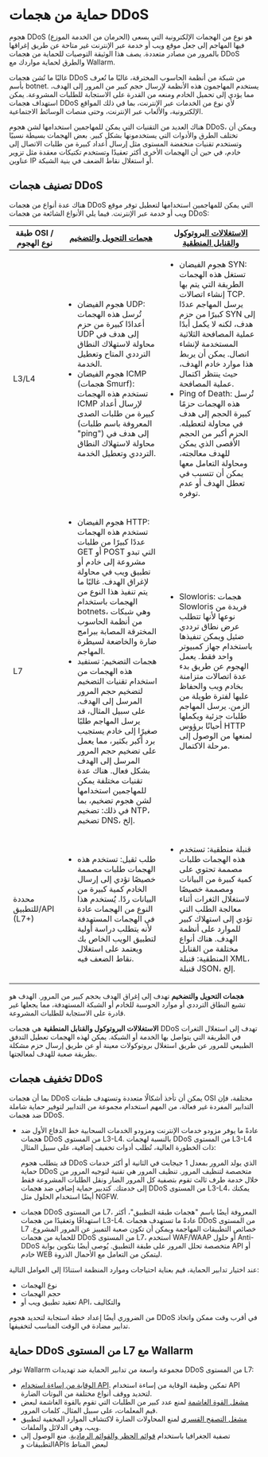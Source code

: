 # حماية من هجمات DDoS

هجوم DDoS (الحرمان من الخدمة الموزع) هو نوع من الهجمات الإلكترونية التي يسعى فيها المهاجم إلى جعل موقع ويب أو خدمة عبر الإنترنت غير متاحة عن طريق إغراقها بالمرور من مصادر متعددة. يصف هذا الوثيقة التوصيات للحماية من هجمات DDoS والطرق لحماية مواردك مع Wallarm.

غالبًا ما تُشن هجمات DDoS من شبكة من أنظمة الحاسوب المخترقة، غالبًا ما تُعرف بأسم botnet. يستخدم المهاجمون هذه الأنظمة لإرسال حجم كبير من المرور إلى الهدف، مما يؤدي إلى تحميل الخادم ومنعه من القدرة على الاستجابة للطلبات المشروعة. يمكن استهداف هجمات DDoS لأي نوع من الخدمات عبر الإنترنت، بما في ذلك المواقع الإلكترونية، والألعاب عبر الإنترنت، وحتى منصات الوسائط الاجتماعية.

هناك العديد من التقنيات التي يمكن للمهاجمين استخدامها لشن هجوم DDoS، ويمكن أن تختلف الطرق والأدوات التي يستخدمونها بشكل كبير. بعض الهجمات بسيطة نسبيًا وتستخدم تقنيات منخفضة المستوى مثل إرسال أعداد كبيرة من طلبات الاتصال إلى خادم، في حين أن الهجمات الأخرى أكثر تعقيدًا وتستخدم تكتيكات معقدة مثل تزوير عناوين IP أو استغلال نقاط الضعف في بنية الشبكة.

## تصنيف هجمات DDoS

هناك عدة أنواع من هجمات DDoS التي يمكن للمهاجمين استخدامها لتعطيل توفر موقع ويب أو خدمة عبر الإنترنت. فيما يلي الأنواع الشائعة من هجمات DDoS:

| طبقة OSI / نوع الهجوم | [هجمات التحويل والتضخيم](#volum-amplif-attacks) | [الاستغلالات البروتوكول والقنابل المنطقية](#proto-attacks-logicbombs) |
| ---- | ----------- | -------- |
| L3/L4 | <ul><li>هجوم الفيضان UDP: تُرسل هذه الهجمات أعدادًا كبيرة من حزم UDP إلى هدف في محاولة لاستهلاك النطاق الترددي المتاح وتعطيل الخدمة.</li><li>هجوم الفيضان ICMP (هجمات Smurf): تستخدم هذه الهجمات ICMP لإرسال أعداد كبيرة من طلبات الصدى (المعروفة باسم طلبات "ping") إلى هدف في محاولة لاستهلاك النطاق الترددي وتعطيل الخدمة.</li></ul> | <ul><li>هجوم الفيضان SYN: تستغل هذه الهجمات الطريقة التي يتم بها إنشاء اتصالات TCP. يرسل المهاجم عددًا كبيرًا من حزم SYN إلى هدف، لكنه لا يكمل أبدًا عملية المصافحة الثلاثية المستخدمة لإنشاء اتصال. يمكن أن يربط هذا موارد خادم الهدف، حيث ينتظر اكتمال عملية المصافحة.</li><li>Ping of Death: تُرسل هذه الهجمات حزمًا كبيرة الحجم إلى هدف في محاولة لتعطيله. الحزم أكبر من الحجم الأقصى الذي يمكن للهدف معالجته، ومحاولة التعامل معها يمكن أن تتسبب في تعطل الهدف أو عدم توفره.</li></ul> |
| L7 | <ul><li>هجوم الفيضان HTTP: تستخدم هذه الهجمات عددًا كبيرًا من طلبات GET أو POST التي تبدو مشروعة إلى خادم أو تطبيق ويب في محاولة لإغراق الهدف. غالبًا ما يتم تنفيذ هذا النوع من الهجمات باستخدام botnets، وهي شبكات من أنظمة الحاسوب المخترقة المصابة ببرامج ضارة والخاضعة لسيطرة المهاجم.</li><li>هجمات التضخيم: تستفيد هذه الهجمات من استخدام تقنيات التضخيم لتضخيم حجم المرور المرسل إلى الهدف. على سبيل المثال، قد يرسل المهاجم طلبًا صغيرًا إلى خادم يستجيب برد أكبر بكثير، مما يعمل على تضخيم حجم المرور المرسل إلى الهدف بشكل فعال. هناك عدة تقنيات مختلفة يمكن للمهاجمين استخدامها لشن هجوم تضخيم، بما في ذلك: تضخيم NTP، تضخيم DNS، إلخ.</li></ul> | <ul><li>Slowloris: هجمات Slowloris فريدة من نوعها لأنها تتطلب عرض نطاق ترددي ضئيل ويمكن تنفيذها باستخدام جهاز كمبيوتر واحد فقط. يعمل الهجوم عن طريق بدء عدة اتصالات متزامنة بخادم ويب والحفاظ عليها لفترة طويلة من الزمن. يرسل المهاجم طلبات جزئية ويكملها أحيانًا برؤوس HTTP لمنعها من الوصول إلى مرحلة الاكتمال.</li></ul>
| محددة للتطبيق/API (L7+) | <ul><li>طلب ثقيل: تستخدم هذه الهجمات طلبات مصممة خصيصًا تؤدي إلى إرسال الخادم كمية كبيرة من البيانات ردًا. يُستخدم هذا النوع من الهجمات عادة في الهجمات المستهدفة لأنه يتطلب دراسة أولية لتطبيق الويب الخاص بك ويعتمد على استغلال نقاط الضعف فيه.</li></ul> | <ul><li>قنبلة منطقية: تستخدم هذه الهجمات طلبات مصممة تحتوي على كمية كبيرة من البيانات ومصممة خصيصًا لاستغلال الثغرات أثناء معالجة الطلب التي تؤدي إلى استهلاك كبير للموارد على أنظمة الهدف. هناك أنواع مختلفة من القنابل المنطقية: قنبلة XML، قنبلة JSON، إلخ.</li></ul> |

<a name="volum-amplif-attacks"></a>**هجمات التحويل والتضخيم** تهدف إلى إغراق الهدف بحجم كبير من المرور. الهدف هو تشبع النطاق الترددي أو موارد الحوسبة للخادم أو الشبكة المستهدفة، مما يجعلها غير قادرة على الاستجابة للطلبات المشروعة.

<a name="proto-attacks-logicbombs"></a>**الاستغلالات البروتوكول والقنابل المنطقية** هي هجمات DDoS تهدف إلى استغلال الثغرات في الطريقة التي يتواصل بها الخدمة أو الشبكة. يمكن لهذه الهجمات تعطيل التدفق الطبيعي للمرور عن طريق استغلال بروتوكولات معينة أو عن طريق إرسال حزم مشكلة بطريقة صعبة للهدف لمعالجتها.

## تخفيف هجمات DDoS

بما أن هجمات DDoS يمكن أن تأخذ أشكالًا متعددة وتستهدف طبقات OSI مختلفة، فإن التدابير المفردة غير فعالة، من المهم استخدام مجموعة من التدابير لتوفير حماية شاملة ضد هجمات DDoS.

* عادةً ما يوفر مزودو خدمات الإنترنت ومزودو الخدمات السحابية خط الدفاع الأول ضد هجمات DDoS من المستوى L3-L4. بالنسبة لهجمات DDoS من المستوى L3-L4 ذات الخطورة العالية، تُطلب أدوات تخفيف إضافية، على سبيل المثال:

    قد يتطلب هجوم DDoS الذي يولد المرور بمعدل 1 جيجابت في الثانية أو أكثر خدمات حماية DDoS متخصصة لتنظيف المرور. تنظيف المرور هي تقنية لتوجيه المرور من خلال خدمة طرف ثالث تقوم بتصفية كل المرور الضار ونقل الطلبات المشروعة فقط إلى خدمتك. كتدبير حماية إضافي ضد هجمات DDoS من المستوى L3-L4، يمكنك أيضًا استخدام الحلول مثل NGFW.
* هجمات DDoS من المستوى L7، المعروفة أيضًا باسم "هجمات طبقة التطبيق"، أكثر استهدافًا وتعقيدًا من هجمات L3-L4. عادةً ما تستهدف هجمات DDoS من المستوى L7 خصائص التطبيقات المهاجمة ويمكن أن تكون صعبة التمييز عن المرور المشروع. للحماية من هجمات DDoS من المستوى L7، استخدم WAF/WAAP أو حلول Anti-DDoS متخصصة تحلل المرور على طبقة التطبيق. يُوصى أيضًا بتكوين بوابة API أو خادم WEB ليتمكن من التعامل مع الأحمال الذروة.

عند اختيار تدابير الحماية، قيم بعناية احتياجات وموارد المنظمة استنادًا إلى العوامل التالية:

* نوع الهجمات
* حجم الهجمات
* تعقيد تطبيق ويب أو API، والتكاليف

من الضروري أيضًا إعداد خطة استجابة لتحديد هجوم DDoS في أقرب وقت ممكن واتخاذ تدابير مضادة في الوقت المناسب لتخفيفها.

## حماية DDoS من المستوى L7 مع Wallarm

توفر Wallarm مجموعة واسعة من تدابير الحماية ضد تهديدات DDoS من المستوى L7:

* [الوقاية من إساءة استخدام API](../../about-wallarm/api-abuse-prevention.md). تمكين وظيفة الوقاية من إساءة استخدام API لتحديد ووقف أنواع مختلفة من البوتات الضارة.
* [مشغل القوة الغاشمة](protecting-against-bruteforce.md) لمنع عدد كبير من الطلبات التي تقوم بالقوة الغاشمة لبعض قيم المعلمات، على سبيل المثال، كلمات المرور.
* [مشغل التصفح القسري](protecting-against-bruteforce.md) لمنع المحاولات الضارة لاكتشاف الموارد المخفية لتطبيق ويب، وهي الدلائل والملفات.
* تصفية الجغرافيا باستخدام [قوائم الحظر والقوائم الرمادية](../../user-guides/ip-lists/overview.md). منع الوصول إلى التطبيقات وAPIs لبعض المناط